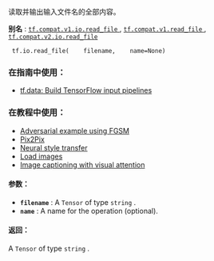 读取并输出输入文件名的全部内容。

**别名** : [ `tf.compat.v1.io.read_file` ](/api_docs/python/tf/io/read_file), [ `tf.compat.v1.read_file` ](/api_docs/python/tf/io/read_file), [ `tf.compat.v2.io.read_file` ](/api_docs/python/tf/io/read_file)

```
 tf.io.read_file(    filename,    name=None) 
```

### 在指南中使用：
- [tf.data: Build TensorFlow input pipelines](https://tensorflow.google.cn/guide/data)


### 在教程中使用：
- [Adversarial example using FGSM](https://tensorflow.google.cn/tutorials/generative/adversarial_fgsm)
- [Pix2Pix](https://tensorflow.google.cn/tutorials/generative/pix2pix)
- [Neural style transfer](https://tensorflow.google.cn/tutorials/generative/style_transfer)
- [Load images](https://tensorflow.google.cn/tutorials/load_data/images)
- [Image captioning with visual attention](https://tensorflow.google.cn/tutorials/text/image_captioning)


#### 参数：
- **`filename`** : A  `Tensor`  of type  `string` .
- **`name`** : A name for the operation (optional).


#### 返回：
A  `Tensor`  of type  `string` .

